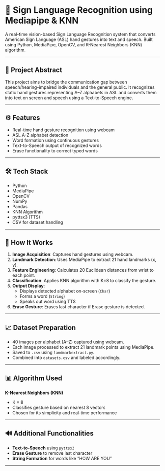 
# 🤟 Sign Language Recognition using Mediapipe & KNN

A real-time vision-based Sign Language Recognition system that converts American Sign Language (ASL) hand gestures into text and speech. Built using Python, MediaPipe, OpenCV, and K-Nearest Neighbors (KNN) algorithm.

---

## 🧠 Project Abstract

This project aims to bridge the communication gap between speech/hearing-impaired individuals and the general public. It recognizes static hand gestures representing A–Z alphabets in ASL and converts them into text on screen and speech using a Text-to-Speech engine.

---

## ⚙️ Features

- Real-time hand gesture recognition using webcam
- ASL A-Z alphabet detection
- Word formation using continuous gestures
- Text-to-Speech output of recognized words
- Erase functionality to correct typed words

---

## 🛠️ Tech Stack

- Python
- MediaPipe
- OpenCV
- NumPy
- Pandas
- KNN Algorithm
- pyttsx3 (TTS)
- CSV for dataset handling

---


## 🚀 How It Works

1. **Image Acquisition**: Captures hand gestures using webcam.
2. **Landmark Detection**: Uses MediaPipe to extract 21 hand landmarks (x, y).
3. **Feature Engineering**: Calculates 20 Euclidean distances from wrist to each point.
4. **Classification**: Applies KNN algorithm with K=8 to classify the gesture.
5. **Output Display**:
    - Displays detected alphabet on-screen (`Char`)
    - Forms a word (`String`)
    - Speaks out word using TTS
6. **Erase Gesture**: Erases last character if Erase gesture is detected.


---

## 📈 Dataset Preparation

- 40 images per alphabet (A–Z) captured using webcam.
- Each image processed to extract 21 landmark points using MediaPipe.
- Saved to `.csv` using `landmarkextract.py`.
- Combined into `datasets.csv` and labeled accordingly.

---

## 📊 Algorithm Used

**K-Nearest Neighbors (KNN)**
- K = 8
- Classifies gesture based on nearest 8 vectors
- Chosen for its simplicity and real-time performance

---

## 🔊 Additional Functionalities

- **Text-to-Speech** using `pyttsx3`
- **Erase Gesture** to remove last character
- **String Formation** for words like “HOW ARE YOU”

---